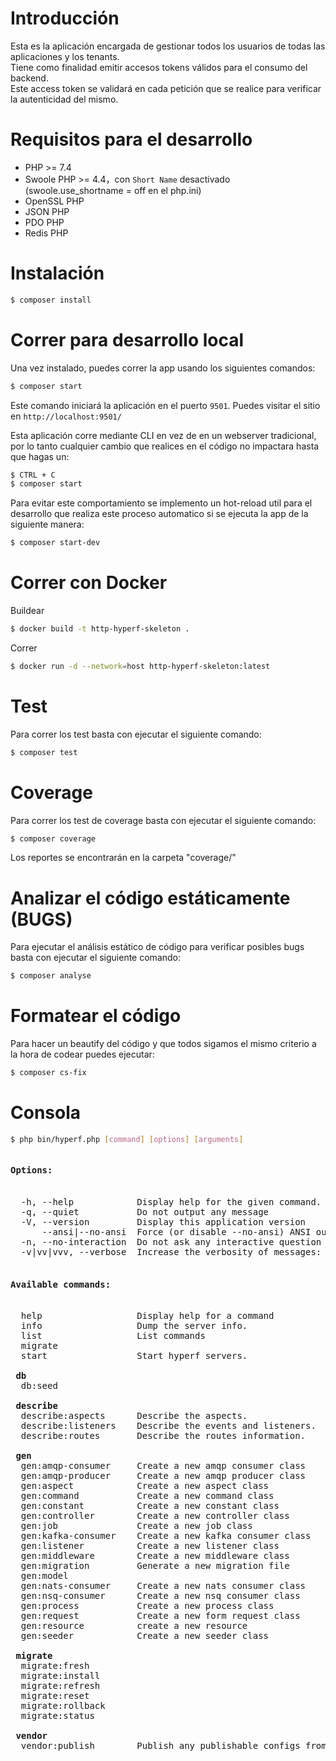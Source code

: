 # Introducción

Esta es la aplicación encargada de gestionar todos los usuarios de todas las aplicaciones y los tenants.  
Tiene como finalidad emitir accesos tokens válidos para el consumo del backend.  
Este access token se validará en cada petición que se realice para verificar la autenticidad del mismo.

# Requisitos para el desarrollo

 - PHP >= 7.4
 - Swoole PHP >= 4.4，con `Short Name` desactivado (swoole.use_shortname = off en el php.ini)
 - OpenSSL PHP
 - JSON PHP
 - PDO PHP
 - Redis PHP

# Instalación

```bash
$ composer install
```

# Correr para desarrollo local
Una vez instalado, puedes correr la app usando los siguientes comandos:

```bash
$ composer start
```

Este comando iniciará la aplicación en el puerto `9501`. Puedes visitar el sitio en `http://localhost:9501/`

Esta aplicación corre mediante CLI en vez de en un webserver tradicional, por lo tanto cualquier cambio que realices
en el código no impactara hasta que hagas un:

```bash
$ CTRL + C
$ composer start
```

Para evitar este comportamiento se implemento un hot-reload util para el desarrollo que realiza este proceso automatico si se ejecuta la app de la siguiente manera:
```bash
$ composer start-dev
```

# Correr con Docker

Buildear
```bash
$ docker build -t http-hyperf-skeleton .
```

Correr
```bash
$ docker run -d --network=host http-hyperf-skeleton:latest 
```

# Test

Para correr los test basta con ejecutar el siguiente comando:

```bash
$ composer test
```

# Coverage

Para correr los test de coverage basta con ejecutar el siguiente comando:

```bash
$ composer coverage
```

Los reportes se encontrarán en la carpeta "coverage/"

# Analizar el código estáticamente (BUGS)

Para ejecutar el análisis estático de código para verificar posibles bugs basta con ejecutar el siguiente comando:

```bash
$ composer analyse
```

# Formatear el código

Para hacer un beautify del código y que todos sigamos el mismo criterio a la hora de codear puedes ejecutar:

```bash
$ composer cs-fix
```

# Consola

```bash
$ php bin/hyperf.php [command] [options] [arguments]
```

<pre>
<h4>Options:</h4>
  -h, --help            Display help for the given command. When no command is given display help for the list command
  -q, --quiet           Do not output any message
  -V, --version         Display this application version
      --ansi|--no-ansi  Force (or disable --no-ansi) ANSI output
  -n, --no-interaction  Do not ask any interactive question
  -v|vv|vvv, --verbose  Increase the verbosity of messages: 1 for normal output, 2 for more verbose output and 3 for debug

<h4>Available commands:</h4>
  help                  Display help for a command
  info                  Dump the server info.
  list                  List commands
  migrate               
  start                 Start hyperf servers.

 <b>db</b>  
  db:seed           

 <b>describe</b>
  describe:aspects      Describe the aspects.
  describe:listeners    Describe the events and listeners.
  describe:routes       Describe the routes information.

 <b>gen</b>  
  gen:amqp-consumer     Create a new amqp consumer class
  gen:amqp-producer     Create a new amqp producer class
  gen:aspect            Create a new aspect class
  gen:command           Create a new command class
  gen:constant          Create a new constant class
  gen:controller        Create a new controller class
  gen:job               Create a new job class
  gen:kafka-consumer    Create a new kafka consumer class
  gen:listener          Create a new listener class
  gen:middleware        Create a new middleware class
  gen:migration         Generate a new migration file
  gen:model             
  gen:nats-consumer     Create a new nats consumer class
  gen:nsq-consumer      Create a new nsq consumer class
  gen:process           Create a new process class
  gen:request           Create a new form request class
  gen:resource          create a new resource
  gen:seeder            Create a new seeder class

 <b>migrate</b>  
  migrate:fresh         
  migrate:install       
  migrate:refresh       
  migrate:reset         
  migrate:rollback      
  migrate:status        

 <b>vendor</b>  
  vendor:publish        Publish any publishable configs from vendor packages.
</pre>
